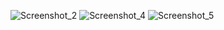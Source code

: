 ![Screenshot_2](https://github.com/OnurKaganSapan/Action-Platformer-3D-Game-/assets/90694012/14770404-ce84-493b-a866-862bbfa99730)
![Screenshot_4](https://github.com/OnurKaganSapan/3D-Bowling-Hyper-Casual-Game/assets/90694012/ffb6a1e0-0c53-4351-b933-1c46fbbbd985)
![Screenshot_5](https://github.com/OnurKaganSapan/3D-Bowling-Hyper-Casual-Game/assets/90694012/c6cb9fc2-1bee-42d4-90cb-ab16a9c31b93)
